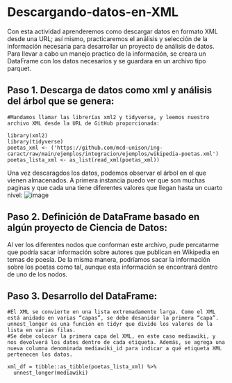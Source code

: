 # Descargando-datos-en-XML
Con esta actividad aprenderemos como descargar datos en formato XML desde una URL; así mismo, practicaremos el análisis y selección de la información necesaria para desarrollar un proyecto de análisis de datos.  
Para llevar a cabo un manejo practico de la información, se creara un DataFrame con los datos necesarios y se guardara en un archivo tipo parquet. 

## Paso 1. Descarga de datos como xml y análisis del árbol que se genera:

```{r}
#Mandamos llamar las librerías xml2 y tidyverse, y leemos nuestro archivo XML desde la URL de GitHub proporcionada:

library(xml2)
library(tidyverse)
poetas_xml <- ('https://github.com/mcd-unison/ing-caract/raw/main/ejemplos/integracion/ejemplos/wikipedia-poetas.xml')
poetas_lista_xml <- as_list(read_xml(poetas_xml))

```
Una vez descaragdos los datos, podemos observar el árbol en el que vienen almacenados. A primera instancia puedo ver que son muchas paginas y que cada una tiene diferentes valores que llegan hasta un cuarto nivel: 
![image](https://user-images.githubusercontent.com/111605081/189778930-12861941-3cca-4aaa-b38b-29c52a29af6a.png)

## Paso 2. Definición de DataFrame basado en algún proyecto de Ciencia de Datos:
Al ver los diferentes nodos que conforman este archivo, pude percatarme que podría sacar información sobre autores que publican en Wikipedia en temas de poesía. De la misma manera, podríamos sacar la información sobre los poetas como tal, aunque esta información se encontrará dentro de uno de los nodos.

## Paso 3. Desarrollo del DataFrame:
```{r}
#El XML se convierte en una lista extremadamente larga. Como el XML está anidado en varias “capas”, se debe desanidar la primera “capa”. unnest_longer es una función en tidyr que divide los valores de la lista en varias filas.
#Se debe colocar la primera capa del XML, en este caso mediawiki, y  nos devolverá los datos dentro de cada etiqueta. Además, se agrega una nueva columna denominada mediawiki_id para indicar a qué etiqueta XML pertenecen los datos. 

xml_df = tibble::as_tibble(poetas_lista_xml) %>%
  unnest_longer(mediawiki)
```


